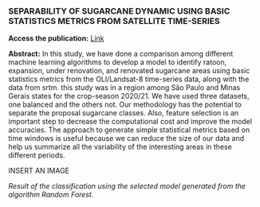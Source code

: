 ### SEPARABILITY OF SUGARCANE DYNAMIC USING BASIC STATISTICS METRICS FROM SATELLITE  TIME-SERIES

**Access the publication:** [Link](https://proceedings.science/sbsr-2023/papers/separability-of-sugarcane-dynamic-using-basic-statistics-metrics-from-satellite?lang=en) 

**Abstract:**
In this study, we have done a comparison among different machine learning algorithms to develop a model to identify ratoon, expansion, under renovation, and renovated
sugarcane areas using basic statistics metrics from the OLI/Landsat-8 time-series data, along with the data from srtm. this study was in a region among São Paulo and Minas Gerais states for the crop-season 2020/21. We have used three datasets, one balanced and the others not. Our methodology has the potential to separate the proposal sugarcane classes. Also, feature selection is an important step to decrease the computational cost and improve the model accuracies. The approach to generate simple statistical metrics based on time windows is useful because we can reduce the size of our data and help us summarize all the variability of the interesting areas in these different periods.

INSERT AN IMAGE

*Result of the classification using the selected model generated from the algorithm Random Forest.*

